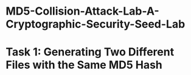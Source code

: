 # MD5-Collision-Attack-Lab-A-Cryptographic-Security-Seed-Lab
<h1>Task 1: Generating Two Different Files with the Same MD5
Hash</h1>

